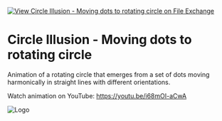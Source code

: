 [![View Circle Illusion - Moving dots to rotating circle on File Exchange](https://www.mathworks.com/matlabcentral/images/matlab-file-exchange.svg)](https://www.mathworks.com/matlabcentral/fileexchange/90591-circle-illusion-moving-dots-to-rotating-circle)
# Circle Illusion - Moving dots to rotating circle
Animation of a rotating circle that emerges from a set of dots moving harmonically in straight lines with different orientations.

Watch animation on YouTube: https://youtu.be/i68mOI-aCwA


![Logo](https://www.mathworks.com/matlabcentral/mlc-downloads/downloads/9698b45d-e7d5-4e39-ae49-197822deedd1/13881713-5cca-40e5-8444-11d40b45f8dd/images/1620923636.png)
